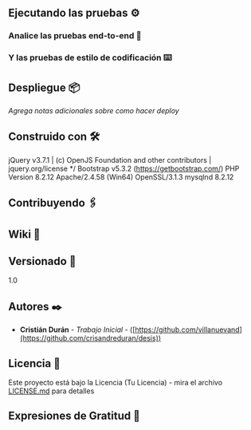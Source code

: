 ## Ejecutando las pruebas ⚙️



### Analice las pruebas end-to-end 🔩


### Y las pruebas de estilo de codificación ⌨️


## Despliegue 📦

_Agrega notas adicionales sobre como hacer deploy_

## Construido con 🛠️

jQuery v3.7.1 | (c) OpenJS Foundation and other contributors | jquery.org/license */
Bootstrap v5.3.2 (https://getbootstrap.com/)
PHP Version 8.2.12
Apache/2.4.58 (Win64) OpenSSL/3.1.3
mysqlnd 8.2.12

## Contribuyendo 🖇️


## Wiki 📖



## Versionado 📌

1.0

## Autores ✒️

* **Cristián Durán** - *Trabajo Inicial* - ([https://github.com/villanuevand](https://github.com/crisandreduran/desis))

## Licencia 📄

Este proyecto está bajo la Licencia (Tu Licencia) - mira el archivo [LICENSE.md](LICENSE.md) para detalles

## Expresiones de Gratitud 🎁



